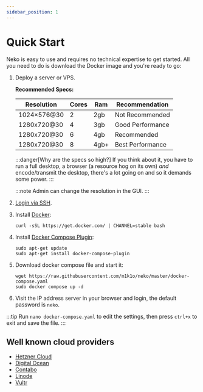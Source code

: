 ```yaml
---
sidebar_position: 1
---
```


# Quick Start

Neko is easy to use and requires no technical expertise to get started. All you need to do is download the Docker image and you're ready to go:

1. Deploy a server or VPS.

    **Recommended Specs:**
    
    | Resolution  | Cores | Ram   | Recommendation   |
    |-------------|-------|-------|------------------|
    | 1024×576@30 | 2     | 2gb   | Not Recommended  |
    | 1280x720@30 | 4     | 3gb   | Good Performance |
    | 1280x720@30 | 6     | 4gb   | Recommended      |
    | 1280x720@30 | 8     | 4gb+  | Best Performance |
  

    :::danger[Why are the specs so high?]
    If you think about it, you have to run a full desktop, a browser (a resource hog on its own) *and* encode/transmit the desktop, there's a lot going on and so it demands some power.
    :::

    :::note
    Admin can change the resolution in the GUI.
    :::

2. [Login via SSH](https://www.digitalocean.com/docs/droplets/how-to/connect-with-ssh/).

3. Install [Docker](https://docs.docker.com/get-docker/):
    ```shell
    curl -sSL https://get.docker.com/ | CHANNEL=stable bash
    ```

4. Install [Docker Compose Plugin](https://docs.docker.com/compose/install/linux/):
    ```shell
    sudo apt-get update
    sudo apt-get install docker-compose-plugin
    ```

5. Download docker compose file and start it:
    ```shell
    wget https://raw.githubusercontent.com/m1k1o/neko/master/docker-compose.yaml
    sudo docker compose up -d
    ```

6. Visit the IP address server in your browser and login, the default password is `neko`.

:::tip
Run `nano docker-compose.yaml` to edit the settings, then press `ctrl+x` to exit and save the file.
:::

## Well known cloud providers
* [Hetzner Cloud](https://www.hetzner.com/cloud)
* [Digital Ocean](https://www.digitalocean.com/)
* [Contabo](https://contabo.com/)
* [Linode](https://www.linode.com/)
* [Vultr](https://www.vultr.com/)
